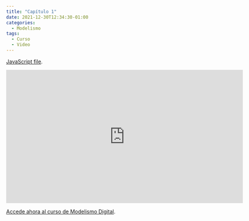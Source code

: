 ```yaml
---
title: "Capítulo 1"
date: 2021-12-30T12:34:30-01:00
categories:
  - Modelismo
tags:
  - Curso
  - Video
---
```

[JavaScript file](../../../chapters.js).

<script src="../../../chapters.js"></script>
<script>
  setChapter(1);
</script>
<span id="chapterTitle"></span>            
<div id=chapterDescription></div>
<iframe id="chapterSrc" src="https://player.vimeo.com/video/655858613?h=656ceb1cad&title=0&byline=0&portrait=0" width="640" height="360" frameborder="0" allow="autoplay; fullscreen; picture-in-picture" allowfullscreen></iframe>

[Accede ahora al curso de Modelismo Digital](//ModelismoDigital.com).
